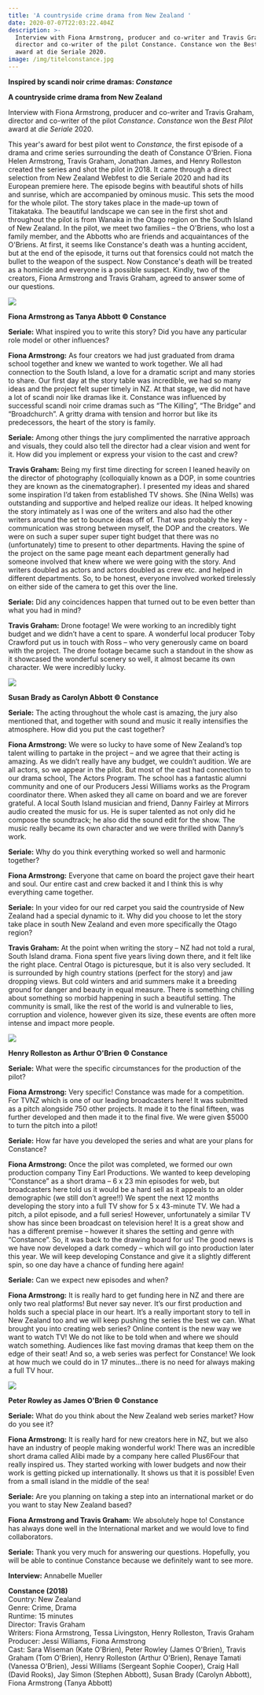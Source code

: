 ```yaml
---
title: 'A countryside crime drama from New Zealand '
date: 2020-07-07T22:03:22.404Z
description: >-
  Interview with Fiona Armstrong, producer and co-writer and Travis Graham,
  director and co-writer of the pilot Constance. Constance won the Best Pilot
  award at die Seriale 2020.
image: /img/titelconstance.jpg
---
```

**Inspired by scandi noir crime dramas: _Constance_**

**A countryside crime drama from New Zealand**

Interview with Fiona Armstrong, producer and co-writer and Travis Graham, director and co-writer of the pilot _Constance_. _Constance_ won the _Best Pilot_ award at _die Seriale_ 2020.

This year's award for best pilot went to _Constance_, the first episode of a drama and crime series surrounding the death of Constance O'Brien. Fiona Helen Armstrong, Travis Graham, Jonathan James, and Henry Rolleston created the series and shot the pilot in 2018. It came through a direct selection from New Zealand Webfest to die Seriale 2020 and had its European premiere here. The episode begins with beautiful shots of hills and sunrise, which are accompanied by ominous music. This sets the mood for the whole pilot. The story takes place in the made-up town of Titakataka. The beautiful landscape we can see in the first shot and throughout the pilot is from Wanaka in the Otago region on the South Island of New Zealand. In the pilot, we meet two families – the O'Briens, who lost a family member, and the Abbotts who are friends and acquaintances of the O'Briens. At first, it seems like Constance's death was a hunting accident, but at the end of the episode, it turns out that forensics could not match the bullet to the weapon of the suspect. Now Constance's death will be treated as a homicide and everyone is a possible suspect. Kindly, two of the creators, Fiona Armstrong and Travis Graham, agreed to answer some of our questions. 

![](/img/bildzweiconstance.jpg)

**Fiona Armstrong as Tanya Abbott © Constance**

**Seriale:** What inspired you to write this story? Did you have any particular role model or other influences? 

**Fiona Armstrong:** As four creators we had just graduated from drama school together and knew we wanted to work together. We all had connection to the South Island, a love for a dramatic script and many stories to share. Our first day at the story table was incredible, we had so many ideas and the project felt super timely in NZ. At that stage, we did not have a lot of scandi noir like dramas like it. Constance was influenced by successful scandi noir crime dramas such as “The Killing”, “The Bridge” and “Broadchurch”. A gritty drama with tension and horror but like its predecessors, the heart of the story is family. 

**Seriale:** Among other things the jury complimented  the narrative approach and visuals, they could also tell the director had a clear vision and went for it. How did you implement or express your vision to the cast and crew? 

**Travis Graham:** Being my first time directing for screen I leaned heavily on the director of photography (colloquially known as a DOP, in some countries they are known as the cinematographer). I presented my ideas and shared some inspiration I’d taken from established TV shows. She (Nina Wells) was outstanding and supportive and helped realize our ideas. It helped knowing the story intimately as I was one of the writers and also had the other writers around the set to bounce ideas off of. That was probably the key - communication was strong between myself, the DOP and the creators. We were on such a super super super tight budget that there was no (unfortunately) time to present to other departments. Having the spine of the project on the same page meant each department generally had someone involved that knew where we were going with the story. And writers doubled as actors and actors doubled as crew etc. and helped in different departments. So, to be honest, everyone involved worked tirelessly on either side of the camera to get this over the line. 

**Seriale:** Did any coincidences happen that turned out to be even better than what you had in mind? 

**Travis Graham:** Drone footage! We were working to an incredibly tight budget and we didn’t have a cent to spare. A wonderful local producer Toby Crawford put us in touch with Ross – who very generously came on board with the project. The drone footage became such a standout in the show as it showcased the wonderful scenery so well, it almost became its own character. We were incredibly lucky. 

![](/img/bilddreiconstance.jpg)

**Susan Brady as Carolyn Abbott © Constance**

**Seriale:** The acting throughout the whole cast is amazing, the jury also mentioned that, and together with sound and music it really intensifies the atmosphere. How did you put the cast together? 

**Fiona Armstrong:** We were so lucky to have some of New Zealand’s top talent willing to partake in the project – and we agree that their acting is amazing. As we didn’t really have any budget, we couldn’t audition. We are all actors, so we appear in the pilot. But most of the cast had connection to our drama school, The Actors Program. The school has a fantastic alumni community and one of our Producers Jessi Williams works as the Program coordinator there. When asked they all came on board and we are forever grateful. A local South Island musician and friend, Danny Fairley at Mirrors audio created the music for us. He is super talented as not only did he compose the soundtrack; he also did the sound edit for the show. The music really became its own character and we were thrilled with Danny’s work. 

**Seriale:** Why do you think everything worked so well and harmonic together? 

**Fiona Armstrong:** Everyone that came on board the project gave their heart and soul. Our entire cast and crew backed it and I think this is why everything came together. 

**Seriale:** In your video for our red carpet you said the countryside of New Zealand had a special dynamic to it. Why did you choose to let the story take place in south New Zealand and even more specifically the Otago region? 

**Travis Graham:** At the point when writing the story – NZ had not told a rural, South Island drama. Fiona spent five years living down there, and it felt like the right place. Central Otago is picturesque, but it is also very secluded. It is surrounded by high country stations (perfect for the story) and jaw dropping views. But cold winters and arid summers make it a breeding ground for danger and beauty in equal measure. There is something chilling about something so morbid happening in such a beautiful setting. The community is small, like the rest of the world is and vulnerable to lies, corruption and violence, however given its size, these events are often more intense and impact more people. 

![](/img/bildvierconstance.jpg)

**Henry Rolleston as Arthur O'Brien © Constance**

**Seriale:** What were the specific circumstances for the production of the pilot? 

**Fiona Armstrong:** Very specific! Constance was made for a competition. For TVNZ which is one of our leading broadcasters here! It was submitted as a pitch alongside 750 other projects. It made it to the final fifteen, was further developed and then made it to the final five. We were given $5000 to turn the pitch into a pilot! 

**Seriale:** How far have you developed the series and what are your plans for Constance? 

**Fiona Armstrong:** Once the pilot was completed, we formed our own production company Tiny Earl Productions. We wanted to keep developing “Constance” as a short drama – 6 x 23 min episodes for web, but broadcasters here told us it would be a hard sell as it appeals to an older demographic (we still don’t agree!!) We spent the next 12 months developing the story into a full TV show for 5 x 43-minute TV. We had a pitch, a pilot episode, and a full series! However, unfortunately a similar TV show has since been broadcast on television here! It is a great show and has a different premise – however it shares the setting and genre with “Constance”. So, it was back to the drawing board for us! The good news is we have now developed a dark comedy – which will go into production later this year. We will keep developing Constance and give it a slightly different spin, so one day have a chance of funding here again! 

**Seriale:** Can we expect new episodes and when?

**Fiona Armstrong:** It is really hard to get funding here in NZ and there are only two real platforms! But never say never. It’s our first production and holds such a special place in our heart. It’s a really important story to tell in New Zealand too and we will keep pushing the series the best we can. What brought you into creating web series? Online content is the new way we want to watch TV! We do not like to be told when and where we should watch something. Audiences like fast moving dramas that keep them on the edge of their seat! And so, a web series was perfect for Constance! We look at how much we could do in 17 minutes…there is no need for always making a full TV hour. 

![](/img/bildfuenfconstance.jpg)

**Peter Rowley as James O'Brien © Constance** 

**Seriale:** What do you think about the New Zealand web series market? How do you see it? 

**Fiona Armstrong:** It is really hard for new creators here in NZ, but we also have an industry of people making wonderful work! There was an incredible short drama called Alibi made by a company here called Plus6Four that really inspired us. They started working with lower budgets and now their work is getting picked up internationally. It shows us that it is possible! Even from a small island in the middle of the sea! 

**Seriale:** Are you planning on taking a step into an international market or do you want to stay New Zealand based? 

**Fiona Armstrong and Travis Graham:** We absolutely hope to! Constance has always done well in the International market and we would love to find collaborators. 

**Seriale:** Thank you very much for answering our questions. Hopefully, you will be able to continue Constance because we definitely want to see more. 

**Interview:** Annabelle Mueller

**Constance (2018)** \
Country: New Zealand \
Genre: Crime, Drama \
Runtime: 15 minutes \
Director: Travis Graham \
Writers: Fiona Armstrong, Tessa Livingston, Henry Rolleston, Travis Graham \
Producer: Jessi Williams, Fiona Armstrong \
Cast: Sara Wiseman (Kate O'Brien), Peter Rowley (James O'Brien), Travis Graham (Tom O'Brien), Henry Rolleston (Arthur O'Brien), Renaye Tamati (Vanessa O'Brien), Jessi Williams (Sergeant Sophie Cooper), Craig Hall (David Rooks), Jay Simon (Stephen Abbott), Susan Brady (Carolyn Abbott), Fiona Armstrong (Tanya Abbott)
